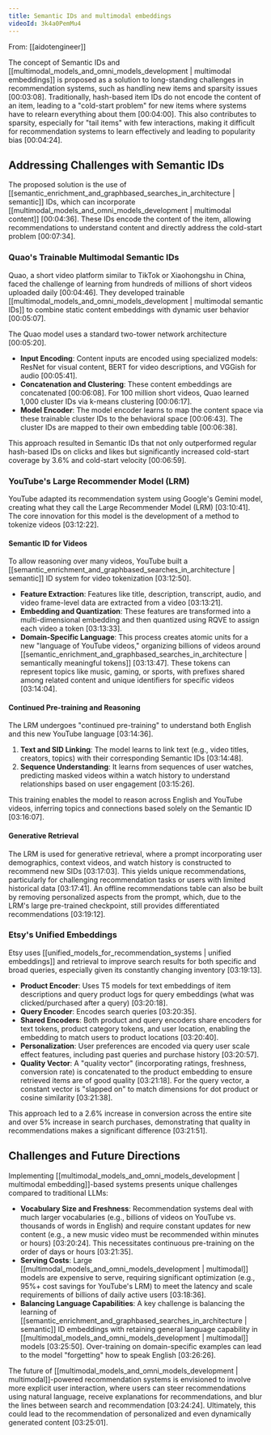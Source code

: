 ```yaml
---
title: Semantic IDs and multimodal embeddings
videoId: 3k4a0PemMu4
---
```


From: [[aidotengineer]] <br/> 

The concept of Semantic IDs and [[multimodal_models_and_omni_models_development | multimodal embeddings]] is proposed as a solution to long-standing challenges in recommendation systems, such as handling new items and sparsity issues <a class="yt-timestamp" data-t="00:03:08">[00:03:08]</a>. Traditionally, hash-based item IDs do not encode the content of an item, leading to a "cold-start problem" for new items where systems have to relearn everything about them <a class="yt-timestamp" data-t="00:04:00">[00:04:00]</a>. This also contributes to sparsity, especially for "tail items" with few interactions, making it difficult for recommendation systems to learn effectively and leading to popularity bias <a class="yt-timestamp" data-t="00:04:24">[00:04:24]</a>.

## Addressing Challenges with Semantic IDs
The proposed solution is the use of [[semantic_enrichment_and_graphbased_searches_in_architecture | semantic]] IDs, which can incorporate [[multimodal_models_and_omni_models_development | multimodal content]] <a class="yt-timestamp" data-t="00:04:36">[00:04:36]</a>. These IDs encode the content of the item, allowing recommendations to understand content and directly address the cold-start problem <a class="yt-timestamp" data-t="00:07:34">[00:07:34]</a>.

### Quao's Trainable Multimodal Semantic IDs
Quao, a short video platform similar to TikTok or Xiaohongshu in China, faced the challenge of learning from hundreds of millions of short videos uploaded daily <a class="yt-timestamp" data-t="00:04:46">[00:04:46]</a>. They developed trainable [[multimodal_models_and_omni_models_development | multimodal semantic IDs]] to combine static content embeddings with dynamic user behavior <a class="yt-timestamp" data-t="00:05:07">[00:05:07]</a>.

The Quao model uses a standard two-tower network architecture <a class="yt-timestamp" data-t="00:05:20">[00:05:20]</a>.
*   **Input Encoding**: Content inputs are encoded using specialized models: ResNet for visual content, BERT for video descriptions, and VGGish for audio <a class="yt-timestamp" data-t="00:05:41">[00:05:41]</a>.
*   **Concatenation and Clustering**: These content embeddings are concatenated <a class="yt-timestamp" data-t="00:06:08">[00:06:08]</a>. For 100 million short videos, Quao learned 1,000 cluster IDs via k-means clustering <a class="yt-timestamp" data-t="00:06:17">[00:06:17]</a>.
*   **Model Encoder**: The model encoder learns to map the content space via these trainable cluster IDs to the behavioral space <a class="yt-timestamp" data-t="00:06:43">[00:06:43]</a>. The cluster IDs are mapped to their own embedding table <a class="yt-timestamp" data-t="00:06:38">[00:06:38]</a>.

This approach resulted in Semantic IDs that not only outperformed regular hash-based IDs on clicks and likes but significantly increased cold-start coverage by 3.6% and cold-start velocity <a class="yt-timestamp" data-t="00:06:59">[00:06:59]</a>.

### YouTube's Large Recommender Model (LRM)
YouTube adapted its recommendation system using Google's Gemini model, creating what they call the Large Recommender Model (LRM) <a class="yt-timestamp" data-t="03:10:41">[03:10:41]</a>. The core innovation for this model is the development of a method to tokenize videos <a class="yt-timestamp" data-t="03:12:22">[03:12:22]</a>.

#### Semantic ID for Videos
To allow reasoning over many videos, YouTube built a [[semantic_enrichment_and_graphbased_searches_in_architecture | semantic]] ID system for video tokenization <a class="yt-timestamp" data-t="03:12:50">[03:12:50]</a>.
*   **Feature Extraction**: Features like title, description, transcript, audio, and video frame-level data are extracted from a video <a class="yt-timestamp" data-t="03:13:21">[03:13:21]</a>.
*   **Embedding and Quantization**: These features are transformed into a multi-dimensional embedding and then quantized using RQVE to assign each video a token <a class="yt-timestamp" data-t="03:13:33">[03:13:33]</a>.
*   **Domain-Specific Language**: This process creates atomic units for a new "language of YouTube videos," organizing billions of videos around [[semantic_enrichment_and_graphbased_searches_in_architecture | semantically meaningful tokens]] <a class="yt-timestamp" data-t="03:13:47">[03:13:47]</a>. These tokens can represent topics like music, gaming, or sports, with prefixes shared among related content and unique identifiers for specific videos <a class="yt-timestamp" data-t="03:14:04">[03:14:04]</a>.

#### Continued Pre-training and Reasoning
The LRM undergoes "continued pre-training" to understand both English and this new YouTube language <a class="yt-timestamp" data-t="03:14:36">[03:14:36]</a>.
1.  **Text and SID Linking**: The model learns to link text (e.g., video titles, creators, topics) with their corresponding Semantic IDs <a class="yt-timestamp" data-t="03:14:48">[03:14:48]</a>.
2.  **Sequence Understanding**: It learns from sequences of user watches, predicting masked videos within a watch history to understand relationships based on user engagement <a class="yt-timestamp" data-t="03:15:26">[03:15:26]</a>.

This training enables the model to reason across English and YouTube videos, inferring topics and connections based solely on the Semantic ID <a class="yt-timestamp" data-t="03:16:07">[03:16:07]</a>.

#### Generative Retrieval
The LRM is used for generative retrieval, where a prompt incorporating user demographics, context videos, and watch history is constructed to recommend new SIDs <a class="yt-timestamp" data-t="03:17:03">[03:17:03]</a>. This yields unique recommendations, particularly for challenging recommendation tasks or users with limited historical data <a class="yt-timestamp" data-t="03:17:41">[03:17:41]</a>. An offline recommendations table can also be built by removing personalized aspects from the prompt, which, due to the LRM's large pre-trained checkpoint, still provides differentiated recommendations <a class="yt-timestamp" data-t="03:19:12">[03:19:12]</a>.

### Etsy's Unified Embeddings
Etsy uses [[unified_models_for_recommendation_systems | unified embeddings]] and retrieval to improve search results for both specific and broad queries, especially given its constantly changing inventory <a class="yt-timestamp" data-t="03:19:13">[03:19:13]</a>.
*   **Product Encoder**: Uses T5 models for text embeddings of item descriptions and query product logs for query embeddings (what was clicked/purchased after a query) <a class="yt-timestamp" data-t="03:20:18">[03:20:18]</a>.
*   **Query Encoder**: Encodes search queries <a class="yt-timestamp" data-t="03:20:35">[03:20:35]</a>.
*   **Shared Encoders**: Both product and query encoders share encoders for text tokens, product category tokens, and user location, enabling the embedding to match users to product locations <a class="yt-timestamp" data-t="03:20:40">[03:20:40]</a>.
*   **Personalization**: User preferences are encoded via query user scale effect features, including past queries and purchase history <a class="yt-timestamp" data-t="03:20:57">[03:20:57]</a>.
*   **Quality Vector**: A "quality vector" (incorporating ratings, freshness, conversion rate) is concatenated to the product embedding to ensure retrieved items are of good quality <a class="yt-timestamp" data-t="03:21:18">[03:21:18]</a>. For the query vector, a constant vector is "slapped on" to match dimensions for dot product or cosine similarity <a class="yt-timestamp" data-t="03:21:38">[03:21:38]</a>.

This approach led to a 2.6% increase in conversion across the entire site and over 5% increase in search purchases, demonstrating that quality in recommendations makes a significant difference <a class="yt-timestamp" data-t="03:21:51">[03:21:51]</a>.

## Challenges and Future Directions
Implementing [[multimodal_models_and_omni_models_development | multimodal embedding]]-based systems presents unique challenges compared to traditional LLMs:
*   **Vocabulary Size and Freshness**: Recommendation systems deal with much larger vocabularies (e.g., billions of videos on YouTube vs. thousands of words in English) and require constant updates for new content (e.g., a new music video must be recommended within minutes or hours) <a class="yt-timestamp" data-t="03:20:24">[03:20:24]</a>. This necessitates continuous pre-training on the order of days or hours <a class="yt-timestamp" data-t="03:21:35">[03:21:35]</a>.
*   **Serving Costs**: Large [[multimodal_models_and_omni_models_development | multimodal]] models are expensive to serve, requiring significant optimization (e.g., 95%+ cost savings for YouTube's LRM) to meet the latency and scale requirements of billions of daily active users <a class="yt-timestamp" data-t="03:18:36">[03:18:36]</a>.
*   **Balancing Language Capabilities**: A key challenge is balancing the learning of [[semantic_enrichment_and_graphbased_searches_in_architecture | semantic]] ID embeddings with retaining general language capability in [[multimodal_models_and_omni_models_development | multimodal]] models <a class="yt-timestamp" data-t="03:25:50">[03:25:50]</a>. Over-training on domain-specific examples can lead to the model "forgetting" how to speak English <a class="yt-timestamp" data-t="03:26:26">[03:26:26]</a>.

The future of [[multimodal_models_and_omni_models_development | multimodal]]-powered recommendation systems is envisioned to involve more explicit user interaction, where users can steer recommendations using natural language, receive explanations for recommendations, and blur the lines between search and recommendation <a class="yt-timestamp" data-t="03:24:24">[03:24:24]</a>. Ultimately, this could lead to the recommendation of personalized and even dynamically generated content <a class="yt-timestamp" data-t="03:25:01">[03:25:01]</a>.